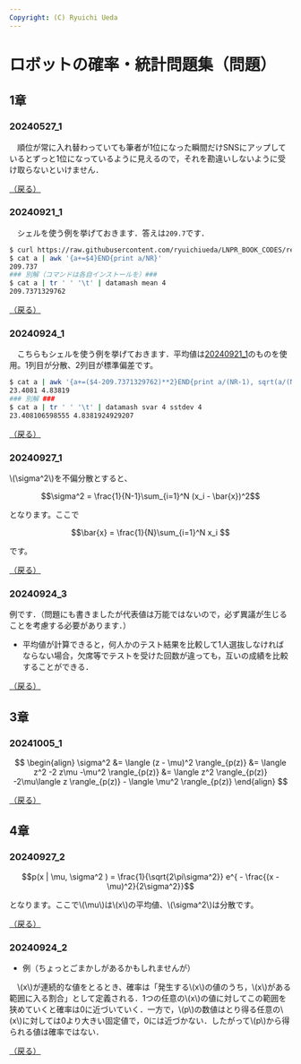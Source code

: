 ```yaml
---
Copyright: (C) Ryuichi Ueda
---
```


# ロボットの確率・統計問題集（問題）

## 1章

### 20240527_1

　順位が常に入れ替わっていても筆者が1位になった瞬間だけSNSにアップしているとずっと1位になっているように見えるので，それを勘違いしないように受け取らないといけません．

[（戻る）](/?page=robot_and_stats_questions#20240527_1)

### 20240921_1

　シェルを使う例を挙げておきます．答えは`209.7`です．

```bash
$ curl https://raw.githubusercontent.com/ryuichiueda/LNPR_BOOK_CODES/refs/heads/master/sensor_data/sensor_data_200.txt > a
$ cat a | awk '{a+=$4}END{print a/NR}'
209.737
### 別解（コマンドは各自インストールを）###
$ cat a | tr ' ' '\t' | datamash mean 4
209.7371329762
```

[（戻る）](/?page=robot_and_stats_questions#20240921_1)


### 20240924_1

　こちらもシェルを使う例を挙げておきます．平均値は[20240921_1](#20240921_1)のものを使用。1列目が分散、2列目が標準偏差です。

```bash
$ cat a | awk '{a+=($4-209.7371329762)**2}END{print a/(NR-1), sqrt(a/(NR-1))}'
23.4081 4.83819
### 別解 ###
$ cat a | tr ' ' '\t' | datamash svar 4 sstdev 4
23.408106598555	4.8381924929207
```

[（戻る）](/?page=robot_and_stats_questions#20240924_1)

### 20240927_1

\\(\sigma^2\\)を不偏分散とすると、

$$\sigma^2 = \frac{1}{N-1}\sum_{i=1}^N (x_i - \bar{x})^2$$

となります。ここで

$$\bar{x} = \frac{1}{N}\sum_{i=1}^N x_i $$

です。

[（戻る）](/?page=robot_and_stats_questions#20240927_1)

### 20240924_3

例です．（問題にも書きましたが代表値は万能ではないので，必ず異議が生じることを考慮する必要があります．）

* 平均値が計算できると，何人かのテスト結果を比較して1人選抜しなければならない場合，欠席等でテストを受けた回数が違っても，互いの成績を比較することができる．

[（戻る）](/?page=robot_and_stats_questions#20240924_3)

## 3章

### 20241005_1

$$
\begin{align}
\sigma^2 &= \langle (z - \mu)^2 \rangle_{p(z)}
&= \langle z^2 -2 z\mu -\mu^2 \rangle_{p(z)}
&= \langle z^2 \rangle_{p(z)} -2\mu\langle z \rangle_{p(z)} - \langle \mu^2 \rangle_{p(z)}
\end{align}
$$

[（戻る）](/?page=robot_and_stats_questions#20241005_1)

## 4章

### 20240927_2

$$p(x | \mu, \sigma^2 ) = \frac{1}{\sqrt{2\pi\sigma^2}} e^{ - \frac{(x - \mu)^2}{2\sigma^2}}$$

となります。ここで\\(\mu\\)は\\(x\\)の平均値、\\(\sigma^2\\)は分散です。

[（戻る）](/?page=robot_and_stats_questions#20240927_2)

### 20240924_2

* 例（ちょっとごまかしがあるかもしれませんが）

　\\(x\\)が連続的な値をとるとき、確率は「発生する\\(x\\)の値のうち，\\(x\\)がある範囲に入る割合」として定義される．1つの任意の\\(x\\)の値に対してこの範囲を狭めていくと確率は0に近づいていく．一方で，\\(p\\)の数値はとり得る任意の\\(x\\)に対しては0より大きい固定値で，0には近づかない．したがって\\(p\\)から得られる値は確率ではない．

[（戻る）](/?page=robot_and_stats_questions#20240924_2)
